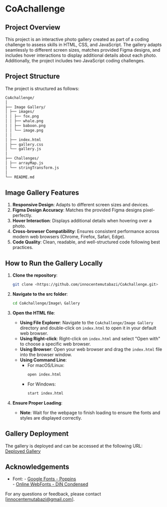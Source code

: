 # CoAchallenge

## Project Overview

This project is an interactive photo gallery created as part of a coding challenge to assess skills in HTML, CSS, and JavaScript. The gallery adapts seamlessly to different screen sizes, matches provided Figma designs, and includes hover interactions to display additional details about each photo. Additionally, the project includes two JavaScript coding challenges.

## Project Structure

The project is structured as follows:
```bash 
CoAchallenge/
│
├── Image Gallery/
│ ├── images/
│ │ ├── fox.png
│ │ ├── whale.png
│ │ ├── baboon.png
│ │ └── image.png
│ │
│ ├── index.html
│ ├── gallery.css
│ └── gallery.js
│
├── Challenges/
│ ├── arrayMap.js
│ └── stringTransform.js
│
└── README.md
```

## Image Gallery Features

1. **Responsive Design**: Adapts to different screen sizes and devices.
2. **Figma Design Accuracy**: Matches the provided Figma designs pixel-perfectly.
3. **Hover Interaction**: Displays additional details when hovering over a photo.
4. **Cross-browser Compatibility**: Ensures consistent performance across modern web browsers (Chrome, Firefox, Safari, Edge).
5. **Code Quality**: Clean, readable, and well-structured code following best practices.

## How to Run the Gallery Locally

1. **Clone the repository**:
    ```bash
    git clone <https://github.com/innocentemutabazi/CoAchallenge.git>
    ```

2. **Navigate to the src folder**:
    ```bash
    cd CoAchallenge/Image\ Gallery
    ```

3. **Open the HTML file**:
    - **Using File Explorer**: Navigate to the `CoAchallenge/Image Gallery` directory and double-click on `index.html` to open it in your default web browser.
    - **Using Right-click**: Right-click on `index.html` and select "Open with" to choose a specific web browser.
    - **Using Browser**: Open your web browser and drag the `index.html` file into the browser window.
    - **Using Command Line**:
        - For macOS/Linux:
            ```bash
            open index.html
            ```
        - For Windows:
            ```bash
            start index.html
            ```

4. **Ensure Proper Loading**:
    - **Note**: Wait for the webpage to finish loading to ensure the fonts and styles are displayed correctly.

## Gallery Deployment

The gallery is deployed and can be accessed at the following URL: [Deployed Gallery](https://jolly-mandazi-a9fb43.netlify.app/)



## Acknowledgements

- Font: -   [Google Fonts - Poppins](https://fonts.google.com/specimen/Poppins)<br>
        -   [Online WebFonts - DIN Condensed](https://www.onlinewebfonts.com/download/954a505bdd1fd46577f8b93badf61c8c)

For any questions or feedback, please contact [innocentemutabazi@gmail.com].
